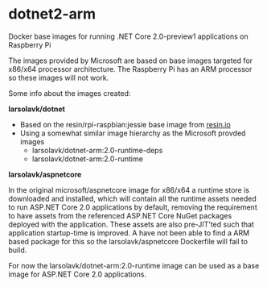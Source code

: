 # dotnet2-arm
Docker base images for running .NET Core 2.0-preview1 applications on Raspberry Pi

The images provided by Microsoft are based on base images targeted for x86/x64 processor architecture. The Raspberry Pi has an ARM processor so these images will not work.

Some info about the images created:

**larsolavk/dotnet**

* Based on the resin/rpi-raspbian:jessie base image from [resin.io](https://resin.io)
* Using a somewhat similar image hierarchy as the Microsoft provded images
  * larsolavk/dotnet-arm:2.0-runtime-deps
  * larsolavk/dotnet-arm:2.0-runtime

**larsolavk/aspnetcore**

In the original microsoft/aspnetcore image for x86/x64 a runtime store is downloaded and installed, which will contain all the runtime assets needed to run ASP.NET Core 2.0 applications by default, removing the requirement to have assets from the referenced ASP.NET Core NuGet packages deployed with the application. These assets are also pre-JIT'ted such that application startup-time is improved.
A have not been able to find a ARM based package for this so the larsolavk/aspnetcore Dockerfile will fail to build. 

For now the larsolavk/dotnet-arm:2.0-runtime image can be used as a base image for ASP.NET Core 2.0 applications.
